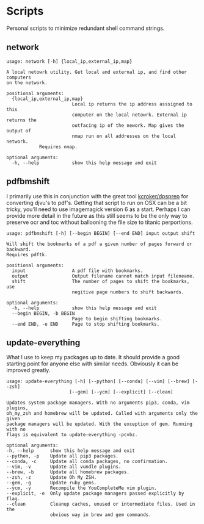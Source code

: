 # Scripts
Personal scripts to minimize redundant shell command strings.

## network


```console
usage: network [-h] {local_ip,external_ip,map}

A local netowrk utility. Get local and external ip, and find other computers
on the network.

positional arguments:
  {local_ip,external_ip,map}
                        Local ip returns the ip address asssigned to this
                        computer on the local netowrk. External ip returns the
                        outfacing ip of the nework. Map gives the output of
                        nmap run on all addresses on the local network.
			Requires nmap.

optional arguments:
  -h, --help            show this help message and exit
```

## pdfbmshift
I primarily use this in conjunction with the great tool [kcroker/dpsprep](https://github.com/kcroker/dpsprep) for converting djvu's to pdf's. Getting that script to run on OSX can be a bit tricky, you'll need to use imagemagick version 6 as a start. Perhaps I can provide more detail in the future as this still seems to be the only way to preserve ocr and toc without ballooning the file size to titanic perportions.

```console
usage: pdfbmshift [-h] [--begin BEGIN] [--end END] input output shift

Will shift the bookmarks of a pdf a given number of pages forward or backward.
Requires pdftk.

positional arguments:
  input                 A pdf file with bookmarks.
  output                Output filename cannot match input fileneame.
  shift                 The number of pages to shift the bookmarks, use
                        negitive page numbers to shift backwards.

optional arguments:
  -h, --help            show this help message and exit
  --begin BEGIN, -b BEGIN
                        Page to begin shifting bookmarks.
  --end END, -e END     Page to stop shifting bookmarks.
  ```
  
## update-everything
What I use to keep my packages up to date. It should provide a good starting point for anyone else with similar needs. Obviously it can be improved greatly. 
  
  ```console
  usage: update-everything [-h] [--python] [--conda] [--vim] [--brew] [--zsh]
                         [--gem] [--ycm] [--explicit] [--clean]

Updates system package managers. With no arguments pip3, conda, vim plugins,
oh_my_zsh and homebrew will be updated. Called with arguments only the given
package managers will be updated. With the exception of gem. Running with no
flags is equivalent to update-everything -pcvbz.

optional arguments:
  -h, --help      show this help message and exit
  --python, -p    Update all pip3 packages.
  --conda, -c     Update all conda packages, no confirmation.
  --vim, -v       Update all vundle plugins.
  --brew, -b      Update all homebrew packages.
  --zsh, -z       Update Oh My ZSH.
  --gem, -g       Update ruby gems.
  --ycm, -y       Recompile the YouCompleteMe vim plugin.
  --explicit, -e  Only update package managers passed explicitly by flag.
  --clean         Cleanup caches, unused or intermediate files. Used in the
                  obvious way in brew and gem commands.
  ```

